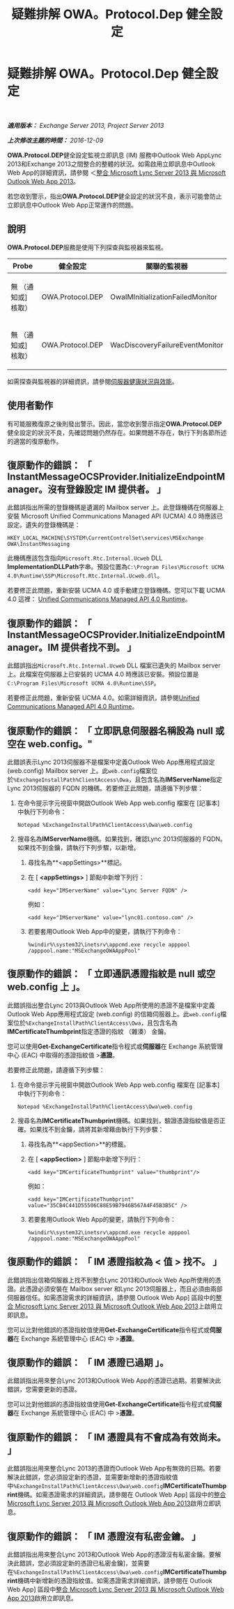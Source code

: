 ﻿---
title: 疑難排解 OWA。Protocol.Dep 健全設定
TOCTitle: 疑難排解 OWA。Protocol.Dep 健全設定
ms:assetid: f39c63d5-f161-4eee-9415-05f3355e7cc7
ms:mtpsurl: https://technet.microsoft.com/zh-tw/library/ms.exch.scom.owa.protocol.dep(v=EXCHG.150)
ms:contentKeyID: 54652653
ms.date: 03/07/2017
mtps_version: v=EXCHG.150
ms.translationtype: MT
---

# 疑難排解 OWA。Protocol.Dep 健全設定

 

_**適用版本：** Exchange Server 2013, Project Server 2013_

_**上次修改主題的時間：** 2016-12-09_

**OWA.Protocol.DEP**健全設定監視立即訊息 (IM) 服務中Outlook Web AppLync 2013和Exchange 2013之間整合的整體的狀況。如需啟用立即訊息中Outlook Web App的詳細資訊，請參閱 ＜[整合 Microsoft Lync Server 2013 與 Microsoft Outlook Web App 2013](https://go.microsoft.com/fwlink/p/?linkid=280418)。

若您收到警示，指出**OWA.Protocol.DEP**健全設定的狀況不良，表示可能會防止立即訊息中Outlook Web App正常運作的問題。

## 說明

**OWA.Protocol.DEP**服務是使用下列探查與監視器來監視。


<table>
<colgroup>
<col style="width: 33%" />
<col style="width: 33%" />
<col style="width: 33%" />
</colgroup>
<thead>
<tr class="header">
<th>Probe</th>
<th>健全設定</th>
<th>關聯的監視器</th>
</tr>
</thead>
<tbody>
<tr class="odd">
<td><p>無 （通知或] 核取）</p></td>
<td><p>OWA.Protocol.DEP</p></td>
<td><p>OwaIMInitializationFailedMonitor</p></td>
</tr>
<tr class="even">
<td><p>無 （通知或] 核取）</p></td>
<td><p>OWA.Protocol.DEP</p></td>
<td><p>WacDiscoveryFailureEventMonitor</p></td>
</tr>
</tbody>
</table>


如需探查與監視器的詳細資訊，請參閱[伺服器健康狀況與效能](https://technet.microsoft.com/zh-tw/library/jj150551\(v=exchg.150\))。

## 使用者動作

有可能服務復原之後則發出警示。因此，當您收到警示指定**OWA.Protocol.DEP**健全設定的狀況不良，先確認問題仍然存在。如果問題不存在，執行下列各節所述的適當的復原動作。

## 復原動作的錯誤： 「 InstantMessageOCSProvider.InitializeEndpointManager。沒有登錄設定 IM 提供者。 」

此錯誤指出所需的登錄機碼是遺漏的 Mailbox server 上。此登錄機碼在伺服器上安裝 Microsoft Unified Communications Managed API (UCMA) 4.0 時應該已設定。遺失的登錄機碼是：

    HKEY_LOCAL_MACHINE\SYSTEM\CurrentControlSet\services\MSExchange OWA\InstantMessaging

此機碼應該包含指向`Microsoft.Rtc.Internal.Ucweb` DLL **ImplementationDLLPath**字串。預設位置為`C:\Program Files\Microsoft UCMA 4.0\Runtime\SSP\Microsoft.Rtc.Internal.Ucweb.dll`。

若要修正此問題，重新安裝 UCMA 4.0 或手動建立登錄機碼。您可以下載 UCMA 4.0 這裡： [Unified Communications Managed API 4.0 Runtime](https://go.microsoft.com/fwlink/p/?linkid=260990)。

## 復原動作的錯誤： 「 InstantMessageOCSProvider.InitializeEndpointManager。IM 提供者找不到。 」

此錯誤指出`Microsoft.Rtc.Internal.Ucweb` DLL 檔案已遺失的 Mailbox server 上。此檔案在伺服器上已安裝的 UCMA 4.0 時應該已安裝。預設位置是`C:\Program Files\Microsoft UCMA 4.0\Runtime\SSP`。

若要修正此問題，重新安裝 UCMA 4.0。如需詳細資訊，請參閱[Unified Communications Managed API 4.0 Runtime](https://go.microsoft.com/fwlink/p/?linkid=260990)。

## 復原動作的錯誤： 「 立即訊息伺服器名稱設為 null 或空在 web.config。"

此錯誤表示Lync 2013伺服器不是檔案中定義Outlook Web App應用程式設定 (web.config) Mailbox server 上。此`web.config`檔案位於`%ExchangeInstallPath%ClientAccess\Owa`，且包含名為**IMServerName**指定Lync 2013伺服器的 FQDN 的機碼。若要修正此問題，請遵循下列步驟：

1.  在命令提示字元視窗中開啟Outlook Web App web.config 檔案在 \[記事本\] 中執行下列命令：
    
        Notepad %ExchangeInstallPath%ClientAccess\Owa\web.config

2.  搜尋名為**IMServerName**機碼。如果找到，確認Lync 2013伺服器的 FQDN。如果找不到金鑰，請執行下列步驟，以新增。
    
    1.  尋找名為**\<appSettings\>**標記。
    
    2.  在 \[ **\<appSettings\>** \] 節點中新增下列行：
        
            <add key="IMServerName" value="Lync Server FQDN" />
        
        例如：
        
            <add key="IMServerName" value="lync01.contoso.com" />
    
    3.  若要套用Outlook Web App中的變更，請執行下列命令：
        
            %windir%\system32\inetsrv\appcmd.exe recycle apppool /apppool.name:"MSExchangeOWAAppPool"

## 復原動作的錯誤： 「 立即通訊憑證指紋是 null 或空 web.config 上 」。

此錯誤指出整合Lync 2013與Outlook Web App所使用的憑證不是檔案中定義Outlook Web App應用程式設定 (web.config) 的信箱伺服器上。此`web.config`檔案位於`%ExchangeInstallPath%ClientAccess\Owa`，且包含名為**IMCertificateThumbprint**指定憑證的指紋 （雜湊） 金鑰。

您可以使用**Get-ExchangeCertificate**指令程式或**伺服器**在 Exchange 系統管理中心 (EAC) 中取得的憑證指紋值 \>**憑證**。

若要修正此問題，請遵循下列步驟：

1.  在命令提示字元視窗中開啟Outlook Web App web.config 檔案在 \[記事本\] 中執行下列命令：
    
        Notepad %ExchangeInstallPath%ClientAccess\Owa\web.config

2.  搜尋名為**IMCertificateThumbprint**機碼。如果找到，驗證憑證指紋值是否正確。如果找不到金鑰，請將其新增藉由執行下列步驟：
    
    1.  尋找名為**\<appSection\>**的標籤。
    
    2.  在 \[ **\<appSection\>** \] 節點中新增下列行：
        
            <add key="IMCertificateThumbprint" value="thumbprint"/>
        
        例如：
        
            <add key="IMCertificateThumbprint" value="35CB4C441D55506C88E59B7946B567A4F45B3B5C" />
    
    3.  若要套用Outlook Web App的變更，請執行下列命令：
        
            %windir%\system32\inetsrv\appcmd.exe recycle apppool /apppool.name:"MSExchangeOWAAppPool"

## 復原動作的錯誤： 「 IM 憑證指紋為 \< 值 \> 找不。 」

此錯誤指出信箱伺服器上找不到整合Lync 2013和Outlook Web App所使用的憑證。此憑證必須安裝在 Mailbox server 和Lync 2013伺服器上，而且必須由兩部伺服器信任。如需憑證需求的詳細資訊，請參閱 Outlook Web App\] 區段中的[整合 Microsoft Lync Server 2013 與 Microsoft Outlook Web App 2013](https://go.microsoft.com/fwlink/p/?linkid=280418)上啟用立即訊息。

您可以比對他錯誤的憑證指紋值使用**Get-ExchangeCertificate**指令程式或**伺服器**在 Exchange 系統管理中心 (EAC) 中 \>**憑證**。

## 復原動作的錯誤： 「 IM 憑證已過期 」。

此錯誤指出用來整合Lync 2013和Outlook Web App的憑證已過期。若要解決此錯誤，您需要更新的憑證。

您可以比對他錯誤的憑證指紋值使用**Get-ExchangeCertificate**指令程式或**伺服器**在 Exchange 系統管理中心 (EAC) 中 \>**憑證**。

## 復原動作的錯誤： 「 IM 憑證具有不會成為有效尚未。 」

此錯誤指出用來整合Lync 2013的憑證而Outlook Web App有無效的日期。若要解決此錯誤，您必須設定新的憑證，並需要新增新的憑證指紋值中`%ExchangeInstallPath%ClientAccess\Owa\web.config`**IMCertificateThumbprint**機碼。如需憑證需求的詳細資訊，請參閱在 Outlook Web App\] 區段中的[整合 Microsoft Lync Server 2013 與 Microsoft Outlook Web App 2013](https://go.microsoft.com/fwlink/p/?linkid=280418)啟用立即訊息。

## 復原動作的錯誤： 「 IM 憑證沒有私密金鑰。 」

此錯誤指出用來整合Lync 2013和Outlook Web App的憑證沒有私密金鑰。要解決此錯誤，您必須設定新的憑證已私密金鑰\]，並需要在`%ExchangeInstallPath%ClientAccess\Owa\web.config`**IMCertificateThumbprint**機碼中新增新的憑證指紋值。如需憑證需求詳細資訊，請參閱在 Outlook Web App\] 區段中[整合 Microsoft Lync Server 2013 與 Microsoft Outlook Web App 2013](https://go.microsoft.com/fwlink/p/?linkid=280418)啟用立即訊息。

